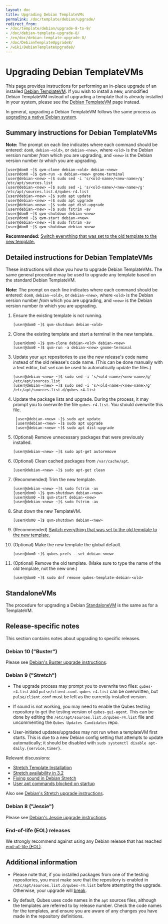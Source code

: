 ```yaml
---
layout: doc
title: Upgrading Debian TemplateVMs
permalink: /doc/template/debian/upgrade/
redirect_from:
- /doc/template/debian/upgrade-8-to-9/
- /doc/debian-template-upgrade-8/
- /en/doc/debian-template-upgrade-8/
- /doc/DebianTemplateUpgrade8/
- /wiki/DebianTemplateUpgrade8/
---
```


# Upgrading Debian TemplateVMs

This page provides instructions for performing an in-place upgrade of an installed [Debian TemplateVM].
If you wish to install a new, unmodified Debian TemplateVM instead of upgrading a template that is already installed in your system, please see the [Debian TemplateVM] page instead.

In general, upgrading a Debian TemplateVM follows the same process as [upgrading a native Debian system][upgrade].


## Summary instructions for Debian TemplateVMs

**Note:** The prompt on each line indicates where each command should be entered: `dom0`, `debian-<old>`, or `debian-<new>`, where `<old>` is the Debian version number *from* which you are upgrading, and `<new>` is the Debian version number *to* which you are upgrading.

    [user@dom0 ~]$ qvm-clone debian-<old> debian-<new>
    [user@dom0 ~]$ qvm-run -a debian-<new> gnome-terminal
    [user@debian-<new> ~]$ sudo sed -i 's/<old-name>/<new-name>/g' /etc/apt/sources.list
    [user@debian-<new> ~]$ sudo sed -i 's/<old-name>/<new-name>/g' /etc/apt/sources.list.d/qubes-r4.list
    [user@debian-<new> ~]$ sudo apt update
    [user@debian-<new> ~]$ sudo apt upgrade
    [user@debian-<new> ~]$ sudo apt dist-upgrade
    [user@debian-<new> ~]$ sudo fstrim -av
    [user@dom0 ~]$ qvm-shutdown debian-<new>
    [user@dom0 ~]$ qvm-start debian-<new>
    [user@debian-<new> ~]$ sudo fstrim -av
    [user@dom0 ~]$ qvm-shutdown debian-<new>

**Recommended:** [Switch everything that was set to the old template to the new template.][switch]


## Detailed instructions for Debian TemplateVMs

These instructions will show you how to upgrade Debian TemplateVMs.
The same general procedure may be used to upgrade any template based on the standard Debian TemplateVM.

**Note:** The prompt on each line indicates where each command should be entered: `dom0`, `debian-<old>`, or `debian-<new>`, where `<old>` is the Debian version number *from* which you are upgrading, and `<new>` is the Debian version number *to* which you are upgrading.

 1. Ensure the existing template is not running. 

        [user@dom0 ~]$ qvm-shutdown debian-<old>
 
 2. Clone the existing template and start a terminal in the new template.

        [user@dom0 ~]$ qvm-clone debian-<old> debian-<new>
        [user@dom0 ~]$ qvm-run -a debian-<new> gnome-terminal

 3. Update your `apt` repositories to use the new release's code name instead of the old release's code name.
    (This can be done manually with a text editor, but `sed` can be used to automatically update the files.)

        [user@debian-<new> ~]$ sudo sed -i 's/<old-name>/<new-name>/g' /etc/apt/sources.list
        [user@debian-<new> ~]$ sudo sed -i 's/<old-name>/<new-name>/g' /etc/apt/sources.list.d/qubes-r4.list

4. Update the package lists and upgrade.
   During the process, it may prompt you to overwrite the file `qubes-r4.list`.
   You should overwrite this file.

        [user@debian-<new> ~]$ sudo apt update
        [user@debian-<new> ~]$ sudo apt upgrade
        [user@debian-<new> ~]$ sudo apt dist-upgrade

 5. (Optional) Remove unnecessary packages that were previously installed.

        [user@debian-<new> ~]$ sudo apt-get autoremove

 6. (Optional) Clean cached packages from `/var/cache/apt`.

        [user@debian-<new> ~]$ sudo apt-get clean

 7. (Recommended) Trim the new template.

        [user@debian-<new> ~]$ sudo fstrim -av
        [user@dom0 ~]$ qvm-shutdown debian-<new>
        [user@dom0 ~]$ qvm-start debian-<new>
        [user@debian-<new> ~]$ sudo fstrim -av

 8. Shut down the new TemplateVM.

        [user@dom0 ~]$ qvm-shutdown debian-<new>

 9. (Recommended) [Switch everything that was set to the old template to the new template.][switch]

10. (Optional) Make the new template the global default.

        [user@dom0 ~]$ qubes-prefs --set debian-<new>

11. (Optional) Remove the old template.
    (Make sure to type the name of the old template, not the new one.)

        [user@dom0 ~]$ sudo dnf remove qubes-template-debian-<old>


## StandaloneVMs

The procedure for upgrading a Debian [StandaloneVM] is the same as for a TemplateVM.


## Release-specific notes

This section contains notes about upgrading to specific releases.


### Debian 10 ("Buster")

Please see [Debian's Buster upgrade instructions][buster].


### Debian 9 ("Stretch")

* The upgrade process may prompt you to overwrite two files: `qubes-r4.list` and `pulse/client.conf`.
  `qubes-r4.list` can be overwritten, but `pulse/client.conf` must be left as the currently-installed version.

* If sound is not working, you may need to enable the Qubes testing repository to get the testing version of `qubes-gui-agent`.
  This can be done by editing the `/etc/apt/sources.list.d/qubes-r4.list` file and uncommenting the `Qubes Updates Candidates` repo.

* User-initiated updates/upgrades may not run when a templateVM first starts. 
  This is due to a new Debian config setting that attempts to update automatically; it should be disabled with `sudo systemctl disable apt-daily.{service,timer}`.

Relevant discussions:
 * [Stretch Template Installation](https://groups.google.com/forum/#!topicsearchin/qubes-devel/debian$20stretch/qubes-devel/4rdayBF_UTc)
 * [Stretch availability in 3.2](https://groups.google.com/forum/#!topicsearchin/qubes-devel/debian$20stretch/qubes-devel/cekPfBqQMOI)
 * [Fixing sound in Debian Stretch](https://groups.google.com/forum/#!topic/qubes-users/JddCE54GFiU)
 * [User apt commands blocked on startup](https://github.com/QubesOS/qubes-issues/issues/2621)

Also see [Debian's Stretch upgrade instructions][stretch].


### Debian 8 ("Jessie")

Please see [Debian's Jessie upgrade instructions][jessie].


### End-of-life (EOL) releases

We strongly recommend against using any Debian release that has reached [end-of-life (EOL)].


## Additional information

* Please note that, if you installed packages from one of the testing repositories, you must make sure that the repository is enabled in `/etc/apt/sources.list.d/qubes-r4.list` before attempting the upgrade. 
  Otherwise, your upgrade will [break](https://github.com/QubesOS/qubes-issues/issues/2418).

* By default, Qubes uses code names in the `apt` sources files, although the templates are referred to by release number.
  Check the code names for the templates, and ensure you are aware of any changes you have made in the repository definitions.


[Debian TemplateVM]: /doc/templates/debian/
[upgrade]: https://wiki.debian.org/DebianUpgrade
[switch]: /doc/templates/#switching
[jessie]: https://www.debian.org/releases/jessie/amd64/release-notes/ch-upgrading.en.html
[stretch]: https://www.debian.org/releases/stretch/amd64/release-notes/ch-upgrading.en.html
[buster]: https://www.debian.org/releases/buster/amd64/release-notes/ch-upgrading.en.html
[end-of-life (EOL)]: https://wiki.debian.org/DebianReleases#Production_Releases
[StandaloneVM]: /doc/standalone-and-hvm/

